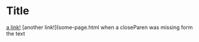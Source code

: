 # Title

[a link!](https://something.com)
[another link!](some-page.html
when a closeParen was missing form the text 

